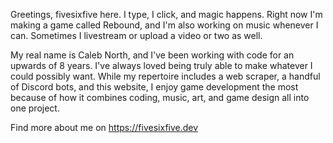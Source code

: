 Greetings, fivesixfive here. I type, I click, and magic happens. Right now I'm making a game called Rebound, and I'm also working on music whenever I can. Sometimes I livestream or upload a video or two as well.

My real name is Caleb North, and I've been working with code for an upwards of 8 years. I've always loved being truly able to make whatever I could possibly want. While my repertoire includes a web scraper, a handful of Discord bots, and this website, I enjoy game development the most because of how it combines coding, music, art, and game design all into one project.

Find more about me on
https://fivesixfive.dev

